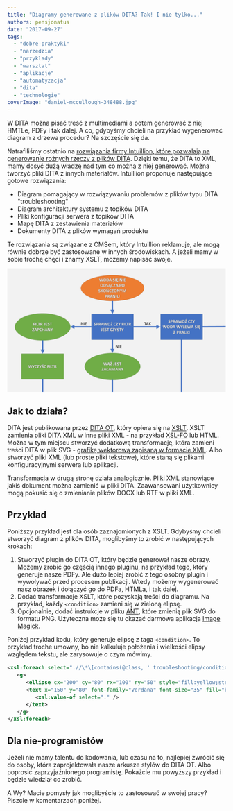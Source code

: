 ```yaml
---
title: "Diagramy generowane z plików DITA? Tak! I nie tylko..."
authors: pensjonatus
date: "2017-09-27"
tags:
  - "dobre-praktyki"
  - "narzedzia"
  - "przyklady"
  - "warsztat"
  - "aplikacje"
  - "automatyzacja"
  - "dita"
  - "technologie"
coverImage: "daniel-mccullough-348488.jpg"
---
```


W DITA można pisać treść z multimediami a potem generować z niej HMTLe, PDFy i
tak dalej. A co, gdybyśmy chcieli na przykład wygenerować diagram z drzewa
procedur? Na szczęście się da.

<!--truncate-->

Natrafiliśmy ostatnio na
[rozwiązania firmy Intuillion, które pozwalają na generowanie rożnych rzeczy z plików DITA](http://intuillion.com/products/content-automation/overview/).
Dzięki temu, że DITA to XML, mamy dosyć dużą władzę nad tym co można z niej
generować. Można tworzyć pliki DITA z innych materiałów. Intuillion proponuje
następujące gotowe rozwiązania:

- Diagram pomagający w rozwiązywaniu problemów z plików typu DITA
  "troubleshooting"
- Diagram architektury systemu z topików DITA
- Pliki konfiguracji serwera z topików DITA
- Mapę DITA z zestawienia materiałów
- Dokumenty DITA z plików wymagań produktu

Te rozwiązania są związane z CMSem, który Intuillion reklamuje, ale mogą równie
dobrze być zastosowane w innych środowiskach. A jeżeli mamy w sobie trochę chęci
i znamy XSLT, możemy napisać swoje.

![](images/dita-diagram-1.png)

## Jak to działa?

DITA jest publikowana przez
[DITA OT](https://en.wikipedia.org/wiki/DITA_Open_Toolkit), który opiera się na
[XSLT](https://www.w3schools.com/xml/xsl_intro.asp). XSLT zamienia pliki DITA
XML w inne pliki XML - na przykład
[XSL-FO](https://en.wikipedia.org/wiki/XSL_Formatting_Objects) lub HTML. Można w
tym miejscu stworzyć dodatkową transformację, która zamieni treści DITA w plik
SVG -
[grafikę wektorową zapisaną w formacie XML](https://www.w3schools.com/graphics/svg_examples.asp).
Albo stworzyć pliki XML (lub proste pliki tekstowe), które staną się plikami
konfiguracyjnymi serwera lub aplikacji.

Transformacja w drugą stronę działa analogicznie. Pliki XML stanowiące jakiś
dokument można zamienić w pliki DITA. Zaawansowani użytkownicy mogą pokusić się
o zmienianie plików DOCX lub RTF w pliki XML.

## Przykład

Poniższy przykład jest dla osób zaznajomionych z XSLT. Gdybyśmy chcieli stworzyć
diagram z plików DITA, moglibyśmy to zrobić w następujących krokach:

1. Stworzyć plugin do DITA OT, który będzie generował nasze obrazy. Możemy
   zrobić go częścią innego pluginu, na przykład tego, który generuje nasze
   PDFy. Ale dużo lepiej zrobić z tego osobny plugin i wywoływać przed procesem
   publikacji. Wtedy możemy wygenerować nasz obrazek i dołączyć go do PDFa,
   HTMLa, i tak dalej.
2. Dodać transformacje XSLT, które pozyskają treści do diagramu. Na przykład,
   każdy `<condition>` zamieni się w zieloną elipsę.
3. Opcjonalnie, dodać instrukcje w pliku
   [ANT](https://en.wikipedia.org/wiki/Apache_Ant), które zmienią plik SVG do
   formatu PNG. Użyteczna może się tu okazać darmowa aplikacja
   [Image Magick](https://www.imagemagick.org/script/index.php).

Poniżej przykład kodu, który generuje elipsę z taga `<condition>`. To przykład
troche umowny, bo nie kalkuluje położenia i wielkości elipsy względem tekstu,
ale zarysowuje o czym mówimy.

```xml
<xsl:foreach select=".//\*\[contains(@class, ' troubleshooting/condition ')\]">
   <g>
      <ellipse cx="200" cy="80" rx="100" ry="50" style="fill:yellow;stroke:purple;stroke-width:2" />
      <text x="150" y="80" font-family="Verdana" font-size="35" fill="blue">
         <xsl:value-of select="." />
      </text>
   </g>
</xsl:foreach>
```

## Dla nie-programistów

Jeżeli nie mamy talentu do kodowania, lub czasu na to, najlepiej zwrócić się do
osoby, która zaprojektowała nasze arkusze stylów do DITA OT. Albo poprosić
zaprzyjaźnionego programistę. Pokażcie mu powyższy przykład i będzie wiedział co
zrobić.

A Wy? Macie pomysły jak moglibyście to zastosować w swojej pracy? Piszcie w
komentarzach poniżej.
